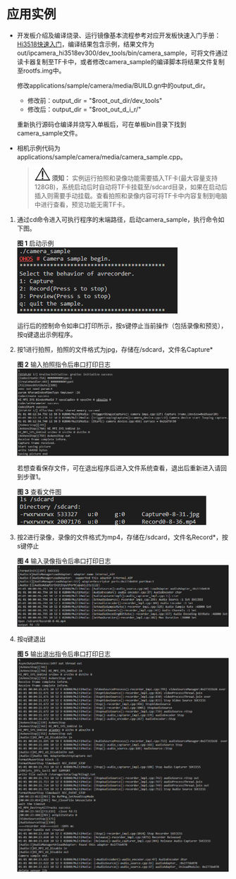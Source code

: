 # 应用实例<a name="ZH-CN_TOPIC_0000001055686082"></a>

-   开发板介绍及编译烧录、运行镜像基本流程参考对应开发板快速入门手册：[Hi3518快速入门](../quick-start/Hi3518开发板介绍.md)，编译结果包含示例，结果文件为out/ipcamera\_hi3518ev300/dev\_tools/bin/camera\_sample，可将文件通过读卡器复制至TF卡中，或者修改camera\_sample的编译脚本将结果文件复制至rootfs.img中。

    修改applications/sample/camera/media/BUILD.gn中的output\_dir。

    -   修改前：output\_dir = "$root\_out\_dir/dev\_tools"
    -   修改后：output\_dir = "$root\_out\_d_i_r/"

    重新执行源码仓编译并烧写入单板后，可在单板bin目录下找到camera\_sample文件。

-   相机示例代码为applications/sample/camera/media/camera\_sample.cpp。

    >![](public_sys-resources/icon-notice.gif) **须知：** 
    >实例运行拍照和录像功能需要插入TF卡\(最大容量支持128GB\)，系统启动后时自动将TF卡挂载至/sdcard目录，如果在启动后插入则需要手动挂载。查看拍照和录像内容可将TF卡中内容复制到电脑中进行查看，预览功能无需TF卡。


1.  通过cd命令进入可执行程序的末端路径，启动camera\_sample，执行命令如下图。

    **图 1**  启动示例<a name="zh-cn_topic_0000001055301733_fig380985885020"></a>  
    ![](figures/启动示例.png "启动示例")

    运行后的控制命令如串口打印所示，按s键停止当前操作（包括录像和预览），按q键退出示例程序。

2.  按1进行拍照，拍照的文件格式为jpg，存储在/sdcard，文件名Capture\*

    **图 2**  输入拍照指令后串口打印日志<a name="zh-cn_topic_0000001055301733_fig17819185018384"></a>  
    ![](figures/输入拍照指令后串口打印日志.png "输入拍照指令后串口打印日志")

    若想查看保存文件，可在退出程序后进入文件系统查看，退出后重新进入请回到步骤1。

    **图 3**  查看文件图<a name="zh-cn_topic_0000001055301733_fig166391743154619"></a>  
    ![](figures/查看文件图.png "查看文件图")

3.  按2进行录像，录像的文件格式为mp4，存储在/sdcard，文件名Record\*，按s键停止

    **图 4**  输入录像指令后串口打印日志<a name="zh-cn_topic_0000001055301733_fig6340814174317"></a>  
    ![](figures/输入录像指令后串口打印日志.png "输入录像指令后串口打印日志")

4.  按q键退出

    **图 5**  输出退出指令后串口打印日志<a name="zh-cn_topic_0000001055301733_fig1755682174514"></a>  
    ![](figures/输出退出指令后串口打印日志.png "输出退出指令后串口打印日志")


